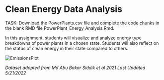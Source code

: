 # Clean Energy Data Analysis

TASK: Download the PowerPlants.csv file and complete the code chunks in the blank RMD file PowerPlant_Energy_Analysis.Rmd. 

In this assignment, students will visualize and analyze energy type breakdowns of power plants in a chosen state. Students will also reflect on the status of clean energy in their state compared to others.

![EmissionsPlot](https://github.com/KyleRuhl/SPICE-Exercises/tree/main/Energy_Data_inR/CarbonEmissions-ByState-ByPowerType.png)

*Dataset adopted from Md Abu Bakar Siddik et al 2021*
*Last Updated 5/21/2022*
